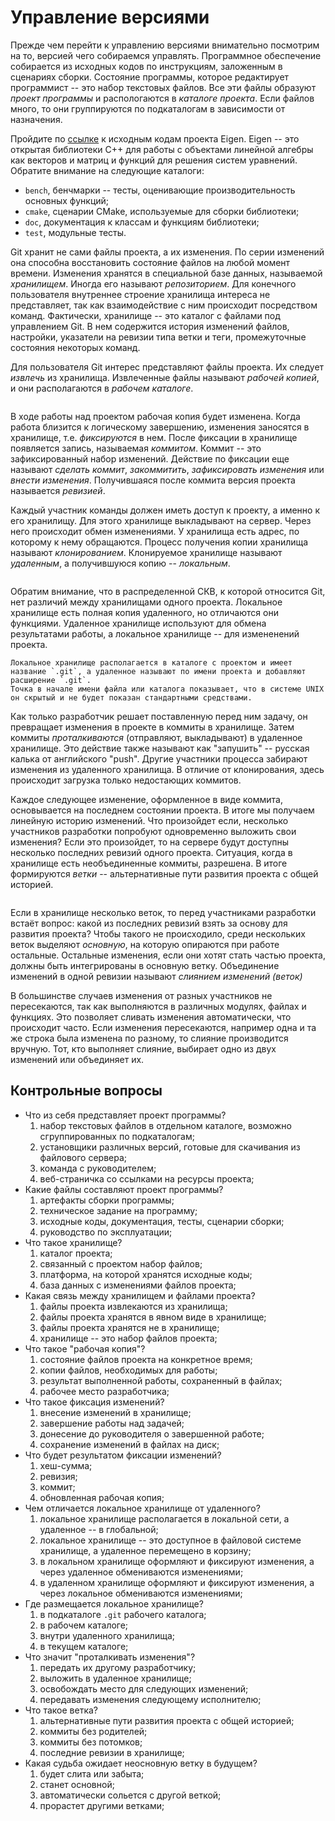# Управление версиями

<!-- Что такое проект -->
Прежде чем перейти к управлению версиями внимательно посмотрим на то, версией чего собираемся управлять.
Программное обеспечение собирается из исходных кодов по инструкциям, заложенным в сценариях сборки.
Состояние программы, которое редактирует программист -- это набор текстовых файлов.
Все эти файлы образуют *проект программы* и распологаются в *каталоге проекта*.
Если файлов много, то они группируются по подкаталогам в зависимости от назначения.

Пройдите по [ссылке](https://gitlab.com/libeigen/eigen) к исходным кодам проекта Eigen.
Eigen -- это открытая библиотеки C++ для работы с объектами линейной алгебры как векторов и матриц и функций для решения систем уравнений.
Обратите внимание на следующие каталоги:
* `bench`, бенчмарки -- тесты, оценивающие производительность основных функций;
* `cmake`, сценарии CMake, используемые для сборки библиотеки;
* `doc`, документация к классам и функциям библиотеки;
* `test`, модульные тесты.

<!-- Что такое хранилище -->
Git хранит не сами файлы проекта, а их изменения.
По серии изменений она способна восстановить состояние файлов на любой момент времени.
Изменения хранятся в специальной базе данных, называемой *хранилищем*.
Иногда его называют *репозиторием*.
Для конечного пользователя внутреннее строение хранилища интереса не представляет, так как взаимодействие с ним происходит посредством команд.
Фактически, хранилище -- это каталог с файлами под управлением Git.
В нем содержится история изменений файлов, настройки, указатели на ревизии типа ветки и теги, промежуточные состояния некоторых команд.

<!-- Извлечение рабочей копии -->
Для пользователя Git интерес представляют файлы проекта.
Их следует *извлечь* из хранилища.
Извлеченные файлы называют *рабочей копией*, и они располагаются в *рабочем каталоге*.

```{figure} ./images/worktree.png
```

<!-- Фиксация изменений в хранилище -->
В ходе работы над проектом рабочая копия будет изменена.
Когда работа близится к логическому завершению, изменения заносятся в хранилище, т.е. *фиксируются* в нем.
После фиксации в хранилище появляется запись, называемая *коммитом*.
Коммит -- это зафиксированный набор изменений.
Действие по фиксации еще называют *сделать коммит*, *закоммитить*, *зафиксировать изменения* или *внести изменения*.
Получившаяся после коммита версия проекта называется *ревизией*.

<!-- Удаленное хранилище -->
Каждый участник команды должен иметь доступ к проекту, а именно к его хранилищу.
Для этого хранилище выкладывают на сервер.
Через него происходит обмен изменениями.
У хранилища есть адрес, по которому к нему обращаются.
Процесс получения копии хранилища называют *клонированием*.
Клонируемое хранилище называют *удаленным*, а получившуюся копию -- *локальным*.

```{figure} ./images/local-remote-repo.png
```

<!-- Каталог хранилища -->
Обратим внимание, что в распределенной СКВ, к которой относится Git, нет различий между хранилищами одного проекта.
Локальное хранилище есть полная копия удаленного, но отличаются они функциями.
Удаленное хранилище используют для обмена результатами работы, а локальное хранилище -- для измененений проекта.

```{note}
Локальное хранилище располагается в каталоге с проектом и имеет название `.git`, а удаленное называют по имени проекта и добавляют расширение `.git`.
Точка в начале имени файла или каталога показывает, что в системе UNIX он скрытый и не будет показан стандартными средствами.
```

<!-- Проталкивание и получение изменений из удаленного хранилища -->
Как только разработчик решает поставленную перед ним задачу, он превращает изменения в проекте в коммиты в хранилище.
Затем коммиты *проталкиваются* (отправляют, выкладывают) в удаленное хранилище.
Это действие также называют как "запушить" -- русская калька от английского "push".
Другие участники процесса забирают изменения из удаленного хранилища.
В отличие от клонирования, здесь происходит загрузка только недостающих коммитов.

<!-- Ветка -->
Каждое следующее изменение, оформленное в виде коммита, основывается на последнем состоянии проекта.
В итоге мы получаем линейную историю изменений.
Что произойдет если, несколько участников разработки попробуют одновременно выложить свои изменения?
Если это произойдет, то на сервере будут доступны несколько последних ревизий одного проекта.
Ситуация, когда в хранилище есть необъединенные коммиты, разрешена.
В итоге формируются *ветки* -- альтернативные пути развития проекта с общей историей.

```{figure} ./images/branch.png
```

<!-- Слияние веток -->
Если в хранилище несколько веток, то перед участниками разработки встаёт вопрос: какой из последних ревизий взять за основу для развития проекта?
Чтобы такого не происходило, среди нескольких веток выделяют *основную*, на которую опираются при работе остальные.
Остальные изменения, если они хотят стать частью проекта, должны быть интегрированы в основную ветку.
Объединение изменений в одной ревизии называют *слиянием изменений (веток)*

<!-- Автоматическое и ручное слияние изменений -->
В большинстве случаев изменения от разных участников не пересекаются, так как выполняются в различных модулях, файлах и функциях.
Это позволяет сливать изменения автоматически, что происходит часто.
Если изменения пересекаются, например одна и та же строка была изменена по разному, то слияние производится вручную.
Тот, кто выполняет слияние, выбирает одно из двух изменений или объединяет их.


## Контрольные вопросы

* Что из себя представляет проект программы?
    1) набор текстовых файлов в отдельном каталоге, возможно сгруппированных по подкаталогам;
    1) установщики различных версий, готовые для скачивания из файлового сервера;
    1) команда с руководителем;
    1) веб-страничка со ссылками на ресурсы проекта;
* Какие файлы составляют проект программы?
    1) артефакты сборки программы;
    1) техническое задание на программу;
    1) исходные коды, документация, тесты, сценарии сборки;
    1) руководство по эксплуатации;
* Что такое хранилище?
    1) каталог проекта;
    1) связанный с проектом набор файлов;
    1) платформа, на которой хранятся исходные коды;
    1) база данных с изменениями файлов проекта;
* Какая связь между хранилищем и файлами проекта?
    1) файлы проекта извлекаются из хранилища;
    1) файлы проекта хранятся в явном виде в хранилище;
    1) файлы проекта хранятся не в хранилище;
    1) хранилище -- это набор файлов проекта;
* Что такое "рабочая копия"?
    1) состояние файлов проекта на конкретное время;
    1) копии файлов, необходимых для работы;
    1) результат выполненной работы, сохраненный в файлах;
    1) рабочее место разработчика;
* Что такое фиксация изменений?
    1) внесение изменений в хранилище;
    1) завершение работы над задачей;
    1) донесение до руководителя о завершенной работе;
    1) сохранение изменений в файлах на диск;
* Что будет результатом фиксации изменений?
    1) хеш-сумма;
    1) ревизия;
    1) коммит;
    1) обновленная рабочая копия;
* Чем отличается локальное хранилище от удаленного?
    1) локальное хранилище располагается в локальной сети, а удаленное -- в глобальной;
    1) локальное хранилище -- это доступное в файловой системе хранилище, а удаленное перемещено в корзину;
    1) в локальном хранилище оформляют и фиксируют изменения, а через удаленное обмениваются изменениями;
    1) в удаленном хранилище оформляют и фиксируют изменения, а через локальное обмениваются изменениями;
* Где размещается локальное хранилище?
    1) в подкаталоге `.git` рабочего каталога;
    1) в рабочем каталоге;
    1) внутри удаленного хранилища;
    1) в текущем каталоге;
* Что значит "проталкивать изменения"?
    1) передать их другому разработчику;
    1) выложить в удаленное хранилище;
    1) освобождать место для следующих изменений;
    1) передавать изменения следующему исполнителю;
* Что такое ветка?
    1) альтернативные пути развития проекта с общей историей;
    1) коммиты без родителей;
    1) коммиты без потомков;
    1) последние ревизии в хранилище;
* Какая судьба ожидает неосновную ветку в будущем?
    1) будет слита или забыта;
    1) станет основной;
    1) автоматически сольется с другой веткой;
    1) прорастет другими ветками;

